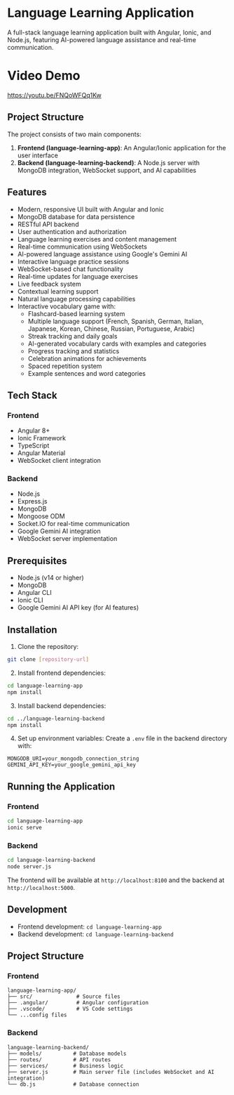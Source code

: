 # Language Learning Application

A full-stack language learning application built with Angular, Ionic, and Node.js, featuring AI-powered language assistance and real-time communication.

# Video Demo
https://youtu.be/FNQoWFQq1Kw

## Project Structure

The project consists of two main components:

1. **Frontend (language-learning-app)**: An Angular/Ionic application for the user interface
2. **Backend (language-learning-backend)**: A Node.js server with MongoDB integration, WebSocket support, and AI capabilities

## Features

- Modern, responsive UI built with Angular and Ionic
- MongoDB database for data persistence
- RESTful API backend
- User authentication and authorization
- Language learning exercises and content management
- Real-time communication using WebSockets
- AI-powered language assistance using Google's Gemini AI
- Interactive language practice sessions
- WebSocket-based chat functionality
- Real-time updates for language exercises
- Live feedback system
- Contextual learning support
- Natural language processing capabilities
- Interactive vocabulary game with:
  - Flashcard-based learning system
  - Multiple language support (French, Spanish, German, Italian, Japanese, Korean, Chinese, Russian, Portuguese, Arabic)
  - Streak tracking and daily goals
  - AI-generated vocabulary cards with examples and categories
  - Progress tracking and statistics
  - Celebration animations for achievements
  - Spaced repetition system
  - Example sentences and word categories

## Tech Stack

### Frontend
- Angular 8+
- Ionic Framework
- TypeScript
- Angular Material
- WebSocket client integration

### Backend
- Node.js
- Express.js
- MongoDB
- Mongoose ODM
- Socket.IO for real-time communication
- Google Gemini AI integration
- WebSocket server implementation

## Prerequisites

- Node.js (v14 or higher)
- MongoDB
- Angular CLI
- Ionic CLI
- Google Gemini AI API key (for AI features)

## Installation

1. Clone the repository:
```bash
git clone [repository-url]
```

2. Install frontend dependencies:
```bash
cd language-learning-app
npm install
```

3. Install backend dependencies:
```bash
cd ../language-learning-backend
npm install
```

4. Set up environment variables:
Create a `.env` file in the backend directory with:
```
MONGODB_URI=your_mongodb_connection_string
GEMINI_API_KEY=your_google_gemini_api_key
```

## Running the Application

### Frontend
```bash
cd language-learning-app
ionic serve
```

### Backend
```bash
cd language-learning-backend
node server.js
```

The frontend will be available at `http://localhost:8100` and the backend at `http://localhost:5000`.

## Development

- Frontend development: `cd language-learning-app`
- Backend development: `cd language-learning-backend`

## Project Structure

### Frontend
```
language-learning-app/
├── src/              # Source files
├── .angular/         # Angular configuration
├── .vscode/          # VS Code settings
└── ...config files
```

### Backend
```
language-learning-backend/
├── models/          # Database models
├── routes/          # API routes
├── services/        # Business logic
├── server.js        # Main server file (includes WebSocket and AI integration)
└── db.js            # Database connection
```